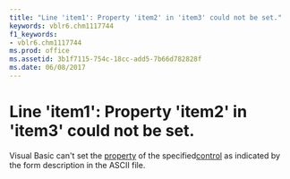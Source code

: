 ```yaml
---
title: "Line 'item1': Property 'item2' in 'item3' could not be set."
keywords: vblr6.chm1117744
f1_keywords:
- vblr6.chm1117744
ms.prod: office
ms.assetid: 3b1f7115-754c-18cc-add5-7b66d782828f
ms.date: 06/08/2017
---
```



# Line 'item1': Property 'item2' in 'item3' could not be set.

Visual Basic can't set the [property](../../Glossary/vbe-glossary.md) of the specified[control](../../Glossary/vbe-glossary.md) as indicated by the form description in the ASCII file.


